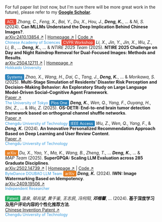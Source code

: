 For full paper list (not now, but I'm sure there will be more great work in the future), please refer to my [**Google Scholar**](https://scholar.google.com/citations?user=WsJD-ukAAAAJ).

<!-- #e67e22 #e74c3c #27ae60 #2980b9-->
<span style="background:#e74c3c;color:white;border-radius:3px;padding:2px 6px;font-size:0.9em">ACL</span> _Zhang, C._, _Feng, X._, _Bai, Y._, _Du, X._, _Hou, J._, **_Deng, K._**, … & _Ni, S._ (2024). **Can MLLMs Understand the Deep Implication Behind Chinese Images?**.  
  [arXiv:2410.13854 ↗](https://arxiv.org/abs/2410.13854) | [Homepage ↗](https://cii-bench.github.io/) | [Code ↗](https://github.com/MING-ZCH/CII-Bench)  
  <span style="color:#3498db;font-size:0.9em">Chinese Academy of Sciences</span>
<span style="background:#e74c3c;color:white;border-radius:3px;padding:2px 6px;font-size:0.9em">CVPR Workshop</span> _Li, X._, _Jin, Y._, _Jin, X._, _Wu, Z._, _Li, B._, … **_Deng, K._**, … & _NTIRE 2025 Team_ (2025). **NTIRE 2025 Challenge on Day and Night Raindrop Removal for Dual-Focused Images: Methods and Results**.  
  [arXiv:2504.12711 ↗](https://arxiv.org/abs/2504.12711) | [Homepage ↗](https://lixinustc.github.io/CVPR-NTIRE2025-RainDrop-Competition.github.io/)   
  <span style="color:#3498db;font-size:0.9em">Hokkaido University</span>

<span style="background:#2980b9;color:white;border-radius:3px;padding:2px 6px;font-size:0.9em">Systems</span> _Zhao, X._, _Wang, H._, _Dai, C._, _Tang, J._, **_Deng, K._**, … & _Morikawa, S._ (2025). **Multi-Stage Simulation of Residents’ Disaster Risk Perception and Decision-Making Behavior: An Exploratory Study on Large Language Model-Driven Social–Cognitive Agent Framework**.  
  [Paper ↗](https://www.mdpi.com/2079-8954/13/4/240)  
  <span style="color:#3498db;font-size:0.9em">The University of Tokyo</span>
<span style="background:#2980b9;color:white;border-radius:3px;padding:2px 6px;font-size:0.9em">Plos One</span> **_Deng, K._**, _Wen, Q._, _Yang, F._, _Ouyang, H._, _Shi, Z._, … & _Wu, Z._ (2025). **OS-DETR: End-to-end brain tumor detection framework based on orthogonal channel shuffle networks**.  
  [Paper ↗](https://journals.plos.org/plosone/article?id=10.1371/journal.pone.0320757)  
  <span style="color:#3498db;font-size:0.9em">Chengdu University of Technology</span>
<span style="background:#2980b9;color:white;border-radius:3px;padding:2px 6px;font-size:0.9em">IEEE Access</span> _Wu, Z._, _Wen, Q._, _Yang, F._, & **_Deng, K._** (2024). **An Innovative Personalized Recommendation Approach Based on Deep Learning and User Review Content**.  
  [Paper ↗](https://ieeexplore.ieee.org/abstract/document/10643549)  
  <span style="color:#3498db;font-size:0.9em">Chengdu University of Technology</span>

<span style="background:#e67e22;color:white;border-radius:3px;padding:2px 6px;font-size:0.9em">arXiv</span> _Du, X._, _Yao, Y._, _Ma, K._, _Wang, B._, _Zheng, T._, … **_Deng, K._**, … & _MAP Team_ (2025). **SuperGPQA: Scaling LLM Evaluation across 285 Graduate Disciplines**.  
  [arXiv:2502.14739 ↗](https://arxiv.org/abs/2502.14739) | [Homepage ↗](https://supergpqa.github.io) | [Code ↗](https://github.com/SuperGPQA/SuperGPQA)  
  <span style="color:#3498db;font-size:0.9em">ByteDance DOUBAO LLM Team</span>
<span style="background:#e67e22;color:white;border-radius:3px;padding:2px 6px;font-size:0.9em">arXiv</span> **_Deng, K._** (2024). **IWN: Image Watermarking Based on Idempotency**.  
  [arXiv:2409.19506 ↗](https://arxiv.org/abs/2409.19506)  
  <span style="color:#3498db;font-size:0.9em">Independent Researcher</span>

<span style="background:#27ae60;color:white;border-radius:3px;padding:2px 6px;font-size:0.9em">Patent</span> _温泉_, _邬兆望_, _黄于鉴_, _王志民_, _冯何阳_, **_邓楷馨_**, … (2024). **基于深度学习及用户评论内容的个性化推荐方法**.  
  [Chinese Invention Patent ↗](https://xueshu.baidu.com/usercenter/paper/show?paperid=130s0080qs640mx0nm7t0x40k3662202&site=xueshu_se)  
  <span style="color:#3498db;font-size:0.9em">Chengdu University of Technology</span>
